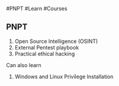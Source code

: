 
#PNPT
#Learn
#Courses

## PNPT

1. Open Source Intelligence (OSINT)
2. External Pentest playbook
3. Practical ethical hacking

Can also learn

1. Windows and Linux Privilege Installation
